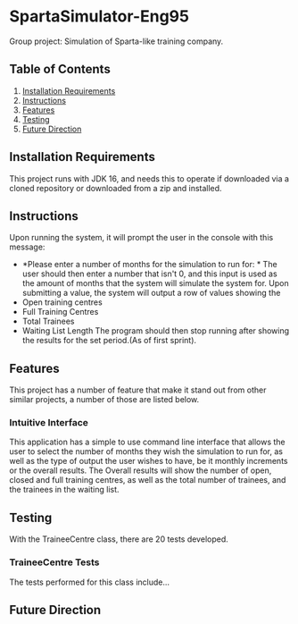 # SpartaSimulator-Eng95

Group project: Simulation of Sparta-like training company.

## Table of Contents

1. [Installation Requirements](#installation)
2. [Instructions](#instructions)
3. [Features](#features)
4. [Testing](#testing)
5. [Future Direction](#future)


## Installation Requirements<a name="installation"><a/>

This project runs with JDK 16, and needs this to operate if downloaded via a cloned repository or downloaded from a zip and installed.

## Instructions<a name="instructions"><a/>

Upon running the system, it will prompt the user in the console with this message:
- *Please enter a number of months for the simulation to run for: *
  The user should then enter a number that isn't 0, and this input is used as the amount of months that the system will simulate the system for.
  Upon submitting a value, the system will output a row of values showing the
- Open training centres
- Full Training Centres
- Total Trainees
- Waiting List Length
  The program should then stop running after showing the results for the set period.(As of first sprint).

## Features<a name="features"><a/>

This project has a number of feature that make it stand out from other similar projects, a number of those are listed below.

### Intuitive Interface

This application has a simple to use command line interface that allows the user to select the number of months they wish the simulation to run for, as well as the type of output the user wishes to have, be it monthly increments or the overall results. The Overall results will show the number of open, closed and full training centres, as well as the total number of trainees, and the trainees in the waiting list.

## Testing<a name="testing"><a/>

With the TraineeCentre class, there are 20 tests developed.
### TraineeCentre Tests

The tests performed for this class include...


## Future Direction <a name="future"><a/>

